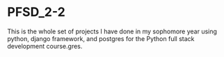 # PFSD_2-2
This is the whole set of projects I have done in my sophomore year using python, django framework, and postgres for the Python full stack development course.gres.
